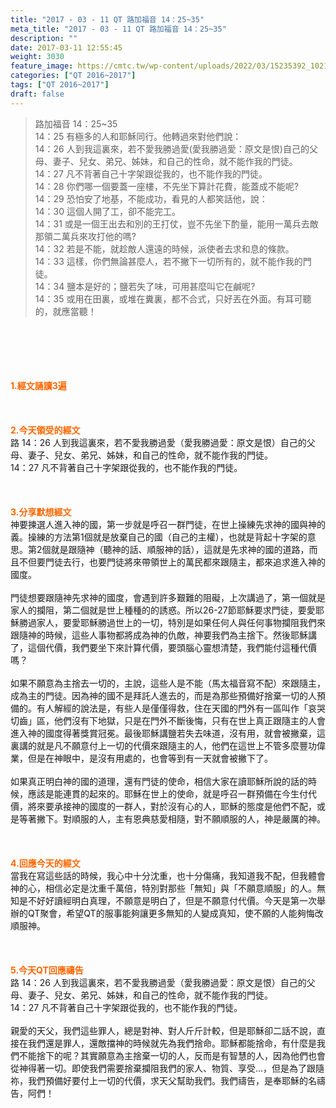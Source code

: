 ```yaml
---
title: "2017 - 03 - 11 QT 路加福音 14：25~35"
meta_title: "2017 - 03 - 11 QT 路加福音 14：25~35"
description: ""
date: 2017-03-11 12:55:45
weight: 3030
feature_image: https://cmtc.tw/wp-content/uploads/2022/03/15235392_10211799862337740_180693556567566654_o-1.webp
categories: ["QT 2016~2017"]
tags: ["QT 2016~2017"]
draft: false
---
```


<blockquote>路加福音 14：25~35<br />
14：25 有極多的人和耶穌同行。他轉過來對他們說：<br />
14：26 人到我這裏來，若不愛我勝過愛(愛我勝過愛：原文是恨)自己的父母、妻子、兒女、弟兄、姊妹，和自己的性命，就不能作我的門徒。<br />
14：27 凡不背著自己十字架跟從我的，也不能作我的門徒。<br />
14：28 你們哪一個要蓋一座樓，不先坐下算計花費，能蓋成不能呢?<br />
14：29 恐怕安了地基，不能成功，看見的人都笑話他，說：<br />
14：30 這個人開了工，卻不能完工。<br />
14：31 或是一個王出去和別的王打仗，豈不先坐下酌量，能用一萬兵去敵那領二萬兵來攻打他的嗎?<br />
14：32 若是不能，就趁敵人還遠的時候，派使者去求和息的條款。<br />
14：33 這樣，你們無論甚麼人，若不撇下一切所有的，就不能作我的門徒。<br />
14：34 鹽本是好的；鹽若失了味，可用甚麼叫它在鹹呢?<br />
14：35 或用在田裏，或堆在糞裏，都不合式，只好丟在外面。有耳可聽的，就應當聽！</blockquote><br />
&nbsp;<br />
<br />
&nbsp;<br />
<br />
<span style="color: #ff6600;"><strong>1.</strong><strong>經文誦讀3遍</strong></span><br />
<br />
<span style="color: #ff6600;"><strong> </strong></span><br />
<br />
<span style="color: #ff6600;"><strong>2.</strong><strong>今天領受的經文<br />
</strong></span>路 14：26 人到我這裏來，若不愛我勝過愛（愛我勝過愛：原文是恨）自己的父母、妻子、兒女、弟兄、姊妹，和自己的性命，就不能作我的門徒。<br />
14：27 凡不背著自己十字架跟從我的，也不能作我的門徒。<br />
<br />
&nbsp;<br />
<br />
<span style="color: #ff6600;"><strong>3.</strong><strong>分享默想經文<br />
</strong></span>神要揀選人進入神的國，第一步就是呼召一群門徒，在世上操練先求神的國與神的義。操練的方法第1個就是放棄自己的國（自己的主權），也就是背起十字架的意思。第2個就是跟隨神（聽神的話、順服神的話），這就是先求神的國的道路，而且不但要門徒去行，也要門徒將來帶領世上的萬民都來跟隨主，都來追求進入神的國度。<br />
<br />
門徒想要跟隨神先求神的國度，會遇到許多艱難的阻礙，上次講過了，第一個就是家人的攔阻，第二個就是世上種種的的誘惑。所以26-27節耶穌要求門徒，要愛耶穌勝過家人，要愛耶穌勝過世上的一切，特別是如果任何人與任何事物攔阻我們來跟隨神的時候，這些人事物都將成為神的仇敵，神要我們為主捨下。然後耶穌講了，這個代價，我們要坐下來計算代價，要頭腦心靈想清楚，我們能付這種代價嗎？<br />
<br />
如果不願意為主捨去一切的，主說，這些人是不能（馬太福音寫不配）來跟隨主，成為主的門徒。因為神的國不是拜託人進去的，而是為那些預備好捨棄一切的人預備的。有人解經的說法是，有些人是僅僅得救，住在天國的門外有一區叫作「哀哭切齒」區，他們沒有下地獄，只是在門外不斷後悔，只有在世上真正跟隨主的人會進入神的國度得著獎賞冠冕。最後耶穌講鹽若失去味道，沒有用，就會被撇棄，這裏講的就是凡不願意付上一切的代價來跟隨主的人，他們在這世上不管多麼豐功偉業，但是在神眼中，是沒有用處的，也會等到有一天就會被撇下了。<br />
<br />
如果真正明白神的國的道理，還有門徒的使命，相信大家在讀耶穌所說的話的時候，應該是能連貫的起來的。耶穌在世上的使命，就是呼召一群預備在今生付代價，將來要承接神的國度的一群人，對於沒有心的人，耶穌的態度是他們不配，或是等著撇下。對順服的人，主有恩典慈愛相隨，對不願順服的人，神是嚴厲的神。<br />
<br />
&nbsp;<br />
<br />
<span style="color: #ff6600;"><strong>4.</strong><strong>回應今天的經文<br />
</strong></span>當我在寫這些話的時候，我心中十分沈重，也十分傷痛，我知道我不配，但我體會神的心，相信必定是沈重千萬倍，特別對那些「無知」與「不願意順服」的人。無知是不好好讀經明白真理，不願意是明白了，但是不願意付代價。今天是第一次舉辦的QT聚會，希望QT的服事能夠讓更多無知的人變成真知，使不願的人能夠悔改順服神。<br />
<br />
&nbsp;<br />
<br />
<span style="color: #ff6600;"><strong>5.</strong></span><strong><span style="color: #ff6600;">今天QT回應禱告<br />
</span></strong>路 14：26 人到我這裏來，若不愛我勝過愛（愛我勝過愛：原文是恨）自己的父母、妻子、兒女、弟兄、姊妹，和自己的性命，就不能作我的門徒。<br />
14：27 凡不背著自己十字架跟從我的，也不能作我的門徒。<br />
<br />
親愛的天父，我們這些罪人，總是對神、對人斤斤計較，但是耶穌卻二話不說，直接在我們還是罪人，還敵擋神的時候就先為我們捨命。耶穌都能捨命，有什麼是我們不能捨下的呢？其實願意為主捨棄一切的人，反而是有智慧的人，因為他們也會從神得著一切。即使我們需要捨棄攔阻我們的家人、物質、享受…，但是為了跟隨祢，我們預備好要付上一切的代價，求天父幫助我們。我們禱告，是奉耶穌的名禱告，阿們！
        